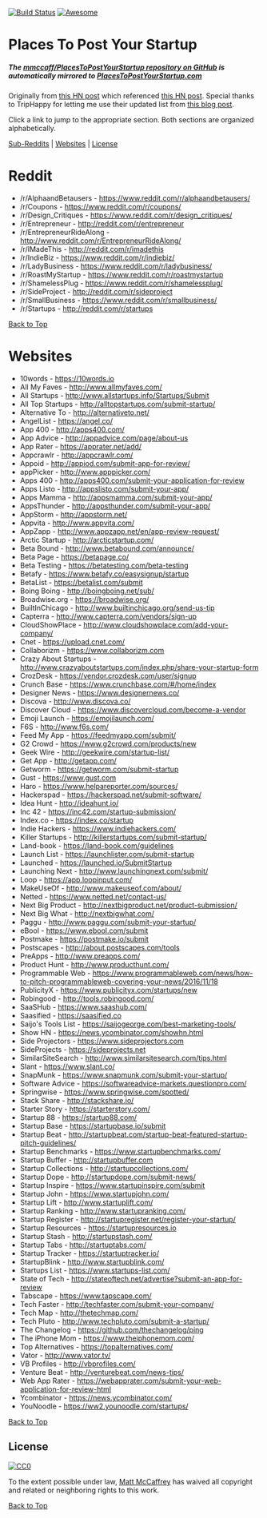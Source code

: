 [![Build Status](https://travis-ci.org/mmccaff/PlacesToPostYourStartup.svg?branch=master)](https://travis-ci.org/mmccaff/PlacesToPostYourStartup) [![Awesome](https://cdn.rawgit.com/sindresorhus/awesome/d7305f38d29fed78fa85652e3a63e154dd8e8829/media/badge.svg)](https://github.com/sindresorhus/awesome)

# Places To Post Your Startup

##### The [mmccaff/PlacesToPostYourStartup repository on GitHub](https://github.com/mmccaff/PlacesToPostYourStartup) is automatically mirrored to [PlacesToPostYourStartup.com](https://www.placestopostyourstartup.com)

Originally from [this HN post](https://news.ycombinator.com/item?id=7248460) which referenced [this HN post](https://news.ycombinator.com/item?id=6492109). Special thanks to TripHappy for letting me use their updated list from [this blog post](https://triphappy.com/blog/131-startup-directories-to-promote-your-startup/1).

Click a link to jump to the appropriate section. Both sections are organized alphabetically.

[Sub-Reddits](#reddit) | [Websites](#websites) | [License](#license)

# Reddit

* /r/AlphaandBetausers - https://www.reddit.com/r/alphaandbetausers/
* /r/Coupons - https://www.reddit.com/r/coupons/
* /r/Design_Critiques - https://www.reddit.com/r/design_critiques/
* /r/Entrepreneur - http://reddit.com/r/entrepreneur
* /r/EntrepreneurRideAlong - http://www.reddit.com/r/EntrepreneurRideAlong/
* /r/IMadeThis - http://reddit.com/r/imadethis
* /r/IndieBiz - https://www.reddit.com/r/indiebiz/
* /r/LadyBusiness - https://www.reddit.com/r/ladybusiness/
* /r/RoastMyStartup - https://www.reddit.com/r/roastmystartup
* /r/ShamelessPlug - https://www.reddit.com/r/shamelessplug/
* /r/SideProject - http://reddit.com/r/sideproject
* /r/SmallBusiness - https://www.reddit.com/r/smallbusiness/
* /r/Startups - http://reddit.com/r/startups

[Back to Top](#places-to-post-your-startup)

# Websites

* 10words - https://10words.io
* All My Faves - http://www.allmyfaves.com/
* All Startups - http://www.allstartups.info/Startups/Submit
* All Top Startups - http://alltopstartups.com/submit-startup/
* Alternative To - http://alternativeto.net/
* AngelList - https://angel.co/
* App 400 - http://apps400.com/
* App Advice - http://appadvice.com/page/about-us
* App Rater - https://apprater.net/add/
* Appcrawlr - http://appcrawlr.com/
* Appoid - http://appiod.com/submit-app-for-review/
* appPicker - http://www.apppicker.com/
* Apps 400 - http://apps400.com/submit-your-application-for-review
* Apps Listo - http://appslisto.com/submit-your-app/
* Apps Mamma - http://appsmamma.com/submit-your-app/
* AppsThunder - http://appsthunder.com/submit-your-app/
* AppStorm - http://appstorm.net/
* Appvita - http://www.appvita.com/
* AppZapp - http://www.appzapp.net/en/app-review-request/
* Arctic Startup - http://arcticstartup.com/
* Beta Bound - http://www.betabound.com/announce/
* Beta Page - https://betapage.co/
* Beta Testing - https://betatesting.com/beta-testing
* Betafy - https://www.betafy.co/easysignup/startup
* BetaList - https://betalist.com/submit
* Boing Boing - http://boingboing.net/sub/
* Broadwise.org - https://broadwise.org/
* BuiltInChicago - http://www.builtinchicago.org/send-us-tip
* Capterra - http://www.capterra.com/vendors/sign-up
* CloudShowPlace - http://www.cloudshowplace.com/add-your-company/
* Cnet - https://upload.cnet.com/
* Collaborizm - https://www.collaborizm.com
* Crazy About Startups - http://www.crazyaboutstartups.com/index.php/share-your-startup-form
* CrozDesk - https://vendor.crozdesk.com/user/signup
* Crunch Base - https://www.crunchbase.com/#/home/index
* Designer News - https://www.designernews.co/
* Discova - http://www.discova.co/
* Discover Cloud - https://www.discovercloud.com/become-a-vendor
* Emoji Launch - https://emojilaunch.com/
* F6S - http://www.f6s.com/
* Feed My App - https://feedmyapp.com/submit/
* G2 Crowd - https://www.g2crowd.com/products/new
* Geek Wire - http://geekwire.com/startup-list/
* Get App - http://getapp.com/
* Getworm - https://getworm.com/submit-startup
* Gust - https://www.gust.com
* Haro - https://www.helpareporter.com/sources/
* Hackerspad - https://hackerspad.net/submit-software/
* Idea Hunt - http://ideahunt.io/
* Inc 42 - https://inc42.com/startup-submission/
* Index.co - https://index.co/startup
* Indie Hackers - https://www.indiehackers.com/
* Killer Startups - http://killerstartups.com/submit-startup/
* Land-book - https://land-book.com/guidelines
* Launch List - https://launchlister.com/submit-startup
* Launched - https://launched.io/SubmitStartup
* Launching Next - http://www.launchingnext.com/submit/
* Loop - https://app.loopinput.com/
* MakeUseOf - http://www.makeuseof.com/about/
* Netted - https://www.netted.net/contact-us/
* Next Big Product - http://nextbigproduct.net/product-submission/
* Next Big What - http://nextbigwhat.com/
* Paggu - http://www.paggu.com/submit-your-startup/
* eBool - https://www.ebool.com/submit
* Postmake - https://postmake.io/submit
* Postscapes - http://about.postscapes.com/tools
* PreApps - http://www.preapps.com/
* Product Hunt - http://www.producthunt.com/
* Programmable Web - https://www.programmableweb.com/news/how-to-pitch-programmableweb-covering-your-news/2016/11/18
* PublicityX - https://www.publicityx.com/startups/new
* Robingood - http://tools.robingood.com/
* SaaSHub - https://www.saashub.com/
* Saasified - https://saasified.co
* Saijo's Tools List - https://saijogeorge.com/best-marketing-tools/
* Show HN - https://news.ycombinator.com/showhn.html
* Side Projectors - https://www.sideprojectors.com
* SideProjects - https://sideprojects.net
* SimilarSiteSearch - http://www.similarsitesearch.com/tips.html
* Slant - https://www.slant.co/
* SnapMunk - https://www.snapmunk.com/submit-your-startup/
* Software Advice - https://softwareadvice-markets.questionpro.com/
* Springwise - https://www.springwise.com/spotted/
* Stack Share - http://stackshare.io/
* Starter Story - https://starterstory.com/
* Startup 88 - https://startup88.com/
* Startup Base - https://startupbase.io/submit
* Startup Beat - http://startupbeat.com/startup-beat-featured-startup-pitch-guidelines/
* Startup Benchmarks - https://www.startupbenchmarks.com/
* Startup Buffer - http://startupbuffer.com
* Startup Collections - http://startupcollections.com/
* Startup Dope - http://startupdope.com/submit-news/
* Startup Inspire - https://www.startupinspire.com/submit
* Startup John - https://www.startupjohn.com/
* Startup Lift - http://www.startuplift.com/
* Startup Ranking - http://www.startupranking.com/
* Startup Register - http://startupregister.net/register-your-startup/
* Startup Resources - https://startupresources.io
* Startup Stash - http://startupstash.com/
* Startup Tabs - http://startuptabs.com/
* Startup Tracker - https://startuptracker.io/
* StartupBlink - http://www.startupblink.com/
* Startups List - https://www.startups-list.com/
* State of Tech - http://stateoftech.net/advertise?submit-an-app-for-review
* Tabscape - https://www.tapscape.com/
* Tech Faster - http://techfaster.com/submit-your-company/
* Tech Map - http://thetechmap.com/
* Tech Pluto - http://www.techpluto.com/submit-a-startup/
* The Changelog - https://github.com/thechangelog/ping
* The iPhone Mom - https://www.theiphonemom.com/
* Top Alternatives - https://topalternatives.com/
* Vator - http://www.vator.tv/
* VB Profiles - http://vbprofiles.com/
* Venture Beat - http://venturebeat.com/news-tips/
* Web App Rater - https://webapprater.com/submit-your-web-application-for-review-html
* Ycombinator - https://news.ycombinator.com/
* YouNoodle - https://ww2.younoodle.com/startups/

[Back to Top](#places-to-post-your-startup)

## License

[![CC0](https://i.creativecommons.org/p/zero/1.0/88x31.png)](http://creativecommons.org/publicdomain/zero/1.0/)

To the extent possible under law, [Matt McCaffrey](http://www.mattmccaffrey.com/) has waived all copyright and related or neighboring rights to this work.

[Back to Top](#places-to-post-your-startup)
